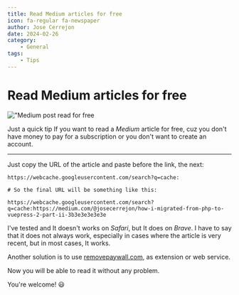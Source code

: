 ```yaml
---
title: Read Medium articles for free
icon: fa-regular fa-newspaper
author: Jose Cerrejon
date: 2024-02-26
category:
    - General
tags:
    - Tips
---
```


# Read Medium articles for free

!["Medium post read for free](/images/2024/02/medium.png "Medium post read for free")

Just a quick tip If you want to read a _Medium_ article for free, cuz you don't have money to pay for a subscription or you don't want to create an account.

---

Just copy the URL of the article and paste before the link, the next:

```
https://webcache.googleusercontent.com/search?q=cache:

# So the final URL will be something like this:

https://webcache.googleusercontent.com/search?q=cache:https://medium.com/@josecerrejon/how-i-migrated-from-php-to-vuepress-2-part-ii-3b3e3e3e3e3e
```

I've tested and It doesn't works on _Safari_, but It does on _Brave_. I have to say that it does not always work, especially in cases where the article is very recent, but in most cases, It works.

Another solution is to use [removepaywall.com](https://www.removepaywall.com), as extension or web service.

Now you will be able to read it without any problem.

You're welcome! :smiley:
